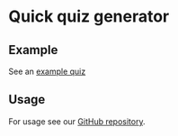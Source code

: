 # Quick quiz generator #
## Example ##
See an [example quiz](http://coms30301.github.io/quiz/)

## Usage ##
For usage see our [GitHub repository](http://github.com/coms30301/quiz/).

